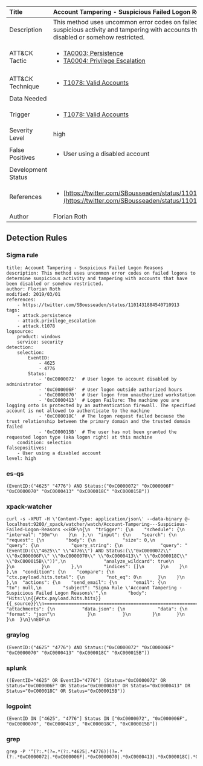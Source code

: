 | Title                | Account Tampering - Suspicious Failed Logon Reasons                                                                                                                                                 |
|:---------------------|:------------------------------------------------------------------------------------------------------------------------------------------------------------|
| Description          | This method uses uncommon error codes on failed logons to determine suspicious activity and tampering with accounts that have been disabled or somehow restricted.                                                                                                                                           |
| ATT&amp;CK Tactic    | <ul><li>[TA0003: Persistence](https://attack.mitre.org/tactics/TA0003)</li><li>[TA0004: Privilege Escalation](https://attack.mitre.org/tactics/TA0004)</li></ul>  |
| ATT&amp;CK Technique | <ul><li>[T1078: Valid Accounts](https://attack.mitre.org/techniques/T1078)</li></ul>                             |
| Data Needed          | <ul></ul>                                                         |
| Trigger              | <ul><li>[T1078: Valid Accounts](../Triggers/T1078.md)</li></ul>  |
| Severity Level       | high                                                                                                                                                 |
| False Positives      | <ul><li>User using a disabled account</li></ul>                                                                  |
| Development Status   |                                                                                                                                                 |
| References           | <ul><li>[https://twitter.com/SBousseaden/status/1101431884540710913](https://twitter.com/SBousseaden/status/1101431884540710913)</li></ul>                                                          |
| Author               | Florian Roth                                                                                                                                                |


## Detection Rules

### Sigma rule

```
title: Account Tampering - Suspicious Failed Logon Reasons
description: This method uses uncommon error codes on failed logons to determine suspicious activity and tampering with accounts that have been disabled or somehow restricted.
author: Florian Roth
modified: 2019/03/01
references:
    - https://twitter.com/SBousseaden/status/1101431884540710913
tags:
    - attack.persistence
    - attack.privilege_escalation
    - attack.t1078
logsource:
    product: windows
    service: security
detection:
    selection:
        EventID:
            - 4625
            - 4776
        Status:
            - '0xC0000072'  # User logon to account disabled by administrator
            - '0xC000006F'  # User logon outside authorized hours
            - '0xC0000070'  # User logon from unauthorized workstation
            - '0xC0000413'  # Logon Failure: The machine you are logging onto is protected by an authentication firewall. The specified account is not allowed to authenticate to the machine
            - '0xC000018C'  # The logon request failed because the trust relationship between the primary domain and the trusted domain failed
            - '0xC000015B'  # The user has not been granted the requested logon type (aka logon right) at this machine
    condition: selection
falsepositives:
    - User using a disabled account
level: high

```





### es-qs
    
```
(EventID:("4625" "4776") AND Status:("0xC0000072" "0xC000006F" "0xC0000070" "0xC0000413" "0xC000018C" "0xC000015B"))
```


### xpack-watcher
    
```
curl -s -XPUT -H \'Content-Type: application/json\' --data-binary @- localhost:9200/_xpack/watcher/watch/Account-Tampering---Suspicious-Failed-Logon-Reasons <<EOF\n{\n  "trigger": {\n    "schedule": {\n      "interval": "30m"\n    }\n  },\n  "input": {\n    "search": {\n      "request": {\n        "body": {\n          "size": 0,\n          "query": {\n            "query_string": {\n              "query": "(EventID:(\\"4625\\" \\"4776\\") AND Status:(\\"0xC0000072\\" \\"0xC000006F\\" \\"0xC0000070\\" \\"0xC0000413\\" \\"0xC000018C\\" \\"0xC000015B\\"))",\n              "analyze_wildcard": true\n            }\n          }\n        },\n        "indices": []\n      }\n    }\n  },\n  "condition": {\n    "compare": {\n      "ctx.payload.hits.total": {\n        "not_eq": 0\n      }\n    }\n  },\n  "actions": {\n    "send_email": {\n      "email": {\n        "to": null,\n        "subject": "Sigma Rule \'Account Tampering - Suspicious Failed Logon Reasons\'",\n        "body": "Hits:\\n{{#ctx.payload.hits.hits}}{{_source}}\\n================================================================================\\n{{/ctx.payload.hits.hits}}",\n        "attachments": {\n          "data.json": {\n            "data": {\n              "format": "json"\n            }\n          }\n        }\n      }\n    }\n  }\n}\nEOF\n
```


### graylog
    
```
(EventID:("4625" "4776") AND Status:("0xC0000072" "0xC000006F" "0xC0000070" "0xC0000413" "0xC000018C" "0xC000015B"))
```


### splunk
    
```
((EventID="4625" OR EventID="4776") (Status="0xC0000072" OR Status="0xC000006F" OR Status="0xC0000070" OR Status="0xC0000413" OR Status="0xC000018C" OR Status="0xC000015B"))
```


### logpoint
    
```
(EventID IN ["4625", "4776"] Status IN ["0xC0000072", "0xC000006F", "0xC0000070", "0xC0000413", "0xC000018C", "0xC000015B"])
```


### grep
    
```
grep -P '^(?:.*(?=.*(?:.*4625|.*4776))(?=.*(?:.*0xC0000072|.*0xC000006F|.*0xC0000070|.*0xC0000413|.*0xC000018C|.*0xC000015B)))'
```



